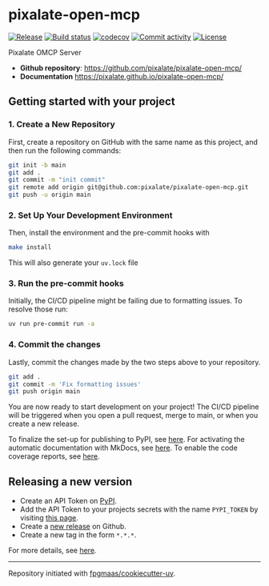 # pixalate-open-mcp

[![Release](https://img.shields.io/github/v/release/pixalate/pixalate-open-mcp)](https://img.shields.io/github/v/release/pixalate/pixalate-open-mcp)
[![Build status](https://img.shields.io/github/actions/workflow/status/pixalate/pixalate-open-mcp/main.yml?branch=main)](https://github.com/pixalate/pixalate-open-mcp/actions/workflows/main.yml?query=branch%3Amain)
[![codecov](https://codecov.io/gh/pixalate/pixalate-open-mcp/branch/main/graph/badge.svg)](https://codecov.io/gh/pixalate/pixalate-open-mcp)
[![Commit activity](https://img.shields.io/github/commit-activity/m/pixalate/pixalate-open-mcp)](https://img.shields.io/github/commit-activity/m/pixalate/pixalate-open-mcp)
[![License](https://img.shields.io/github/license/pixalate/pixalate-open-mcp)](https://img.shields.io/github/license/pixalate/pixalate-open-mcp)

Pixalate OMCP Server

- **Github repository**: <https://github.com/pixalate/pixalate-open-mcp/>
- **Documentation** <https://pixalate.github.io/pixalate-open-mcp/>

## Getting started with your project

### 1. Create a New Repository

First, create a repository on GitHub with the same name as this project, and then run the following commands:

```bash
git init -b main
git add .
git commit -m "init commit"
git remote add origin git@github.com:pixalate/pixalate-open-mcp.git
git push -u origin main
```

### 2. Set Up Your Development Environment

Then, install the environment and the pre-commit hooks with

```bash
make install
```

This will also generate your `uv.lock` file

### 3. Run the pre-commit hooks

Initially, the CI/CD pipeline might be failing due to formatting issues. To resolve those run:

```bash
uv run pre-commit run -a
```

### 4. Commit the changes

Lastly, commit the changes made by the two steps above to your repository.

```bash
git add .
git commit -m 'Fix formatting issues'
git push origin main
```

You are now ready to start development on your project!
The CI/CD pipeline will be triggered when you open a pull request, merge to main, or when you create a new release.

To finalize the set-up for publishing to PyPI, see [here](https://fpgmaas.github.io/cookiecutter-uv/features/publishing/#set-up-for-pypi).
For activating the automatic documentation with MkDocs, see [here](https://fpgmaas.github.io/cookiecutter-uv/features/mkdocs/#enabling-the-documentation-on-github).
To enable the code coverage reports, see [here](https://fpgmaas.github.io/cookiecutter-uv/features/codecov/).

## Releasing a new version

- Create an API Token on [PyPI](https://pypi.org/).
- Add the API Token to your projects secrets with the name `PYPI_TOKEN` by visiting [this page](https://github.com/pixalate/pixalate-open-mcp/settings/secrets/actions/new).
- Create a [new release](https://github.com/pixalate/pixalate-open-mcp/releases/new) on Github.
- Create a new tag in the form `*.*.*`.

For more details, see [here](https://fpgmaas.github.io/cookiecutter-uv/features/cicd/#how-to-trigger-a-release).

---

Repository initiated with [fpgmaas/cookiecutter-uv](https://github.com/fpgmaas/cookiecutter-uv).
